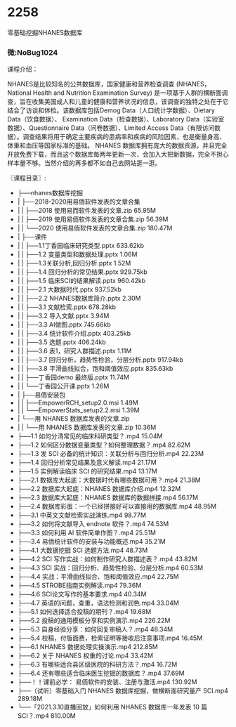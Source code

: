 # 2258
零基础挖掘NHANES数据库
### 微:NoBug1024 


课程介绍：

NHANES是比较知名的公共数据库，国家健康和营养检查调查 (NHANES，National Health and Nutrition Examination Survey) 是一项基于人群的横断面调查，旨在收集美国成人和儿童的健康和营养状况的信息，该调查的独特之处在于它结合了访谈和体检。该数据库包括Demog Data（人口统计学数据）、Dietary Data（饮食数据）、 Examination Data（检查数据）、Laboratory Data（实验室数据）、Questionnaire Data（问卷数据）、Limited Access Data（有限访问数据）。调查结果将用于确定主要疾病的患病率和疾病的风险因素，也是衡量身高、体重和血压等国家标准的基础。
NHANES 数据库拥有庞大的数据资源，并且完全开放免费下载，而且这个数据库每两年更新一次，会加入大把新数据，完全不担心样本量不够。当然介绍的再多都不如自己去网站逛一逛。


〖课程目录〗:

- ├──nhanes数据库挖掘  
- |   ├──2018-2020用易侕软件发表的文章合集  
- |   |   ├──2018 使用易而软件发表的文章.zip  65.95M
- |   |   ├──2019 使用易侕软件发表的文章合集.zip  56.39M
- |   |   └──2020 使用易侕软件发表的文章合集.zip  180.47M
- |   ├──课件  
- |   |   ├──1.1丁香园临床研究类型.pptx  633.62kb
- |   |   ├──1.2 变量类型和数据处理.pptx  1.06M
- |   |   ├──1.3关联分析,回归分析.pptx  1.52M
- |   |   ├──1.4 回归分析的常见结果.pptx  929.75kb
- |   |   ├──1.5 临床SCI的结果解读.pptx  960.42kb
- |   |   ├──2.1 大数据时代.pptx  937.52kb
- |   |   ├──2.2 NHANES数据库简介.pptx  2.30M
- |   |   ├──3.1 文献检索.pptx  678.28kb
- |   |   ├──3.2 导入文献.pptx  3.94M
- |   |   ├──3.3 AI做图.pptx  745.66kb
- |   |   ├──3.4 统计软件介绍.pptx  403.25kb
- |   |   ├──3.5 选题.pptx  406.24kb
- |   |   ├──3.6 表1，研究人群描述.pptx  1.11M
- |   |   ├──3.7 回归分析，趋势性检验，分层分析.pptx  917.94kb
- |   |   ├──3.8 平滑曲线拟合，饱和阈值效应.pptx  835.63kb
- |   |   ├──丁香园demo 最终版.pptx  11.74M
- |   |   └──丁香园公开课.pptx  1.26M
- |   ├──易侕安装包  
- |   |   ├──EmpowerRCH_setup2.0.msi  1.49M
- |   |   └──EmpowerStats_setup2.2.msi  1.39M
- |   └──用 NHANES 数据库发表的文章.zip  
- |   |   └──用 NHANES 数据库发表的文章.zip  10.36M
- ├──1.1 如何分清常见的临床科研类型？.mp4  15.04M
- ├──1.2 如何区分数据变量类型？如何整理数据？.mp4  82.62M
- ├──1.3 发 SCI 必备的统计知识：关联分析与回归分析.mp4  22.23M
- ├──1.4 回归分析常见结果及意义解读.mp4  21.17M
- ├──1.5 实例解读临床 SCI 的研究结果.mp4  13.17M
- ├──2.1 数据库大起底：大数据时代有哪些数据可用？.mp4  21.38M
- ├──2.2 数据库大起底：NHANES 数据库介绍.mp4  12.32M
- ├──2.3 数据库大起底：NHANES 数据库的数据拼接.mp4  56.17M
- ├──2.4 数据库彩蛋：一个已经拼接好可以直接用的数据库.mp4  48.95M
- ├──3.1 中英文文献检索实战演练.mp4  98.77M
- ├──3.2 如何将文献导入 endnote 软件？.mp4  74.53M
- ├──3.3 如何利用 AI 软件简单作图？.mp4  25.51M
- ├──3.4 易侕统计软件的安装与功能概述.mp4  35.21M
- ├──4.1 大数据挖掘 SCI 选题方法.mp4  48.73M
- ├──4.2 SCI 写作实战：如何制作研究人群描述表？.mp4  43.82M
- ├──4.3 SCI 实战：回归分析、趋势性检验、分层分析.mp4  60.53M
- ├──4.4 实战：平滑曲线拟合、饱和阈值效应.mp4  22.75M
- ├──4.5 STROBE指南实例解读.mp4  79.36M
- ├──4.6 SCI论文写作的基本要求.mp4  40.34M
- ├──4.7 英语的问题，查重，语法检测和润色.mp4  33.04M
- ├──5.1 如何选择适合投稿的期刊？.mp4  19.68M
- ├──5.2 投稿的通用模板分享和实例演示.mp4  226.22M
- ├──5.3 自身经验分享：如何回复审稿人？.mp4  48.34M
- ├──5.4 校稿，付版面费，检索证明等接收后注意事项.mp4  16.45M
- ├──6.1 NHANES 数据处理实操演示.mp4  212.85M
- ├──6.2 关于 NHANES 权重的讨论.mp4  33.42M
- ├──6.3 有哪些适合县区级医院的科研方法？.mp4  16.72M
- ├──6.4 还有哪些适合临床医生挖掘的数据库？.mp4  37.69M
- ├──！！课前必学： 易侕软件的安装、注册与激活.mp4  130.92M
- ├──（试听）零基础入门 NHANES 数据库挖掘，做横断面研究量产 SCI.mp4  289.18M
- └──「2021.3.10直播回放」如何利用 NHANES 数据库一年发表 10 篇 SCI？.mp4  810.00M

